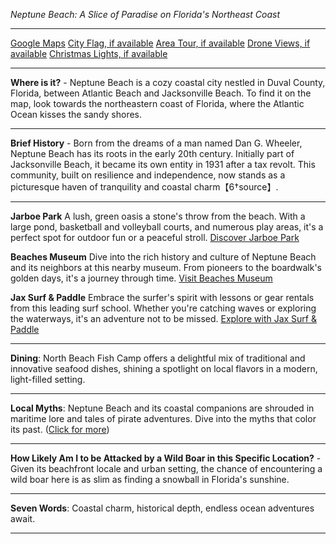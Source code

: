 *Neptune Beach: A Slice of Paradise on Florida's Northeast Coast*

---

[Google Maps](https://www.google.com/maps/place/Neptune+Beach,+FL/data=!3m1!1e3)
[City Flag, if available](https://www.google.com/search?tbm=isch&q=Neptune+Beach+FL+Flag+Picture)
[Area Tour, if available](https://www.youtube.com/results?search_query=Neptune+Beach+FL+4k+tour)
[Drone Views, if available](https://www.youtube.com/results?search_query=Neptune+Beach+FL+4k+drone)
[Christmas Lights, if available](https://www.youtube.com/results?search_query=Neptune+Beach+FL+christmas+lights&sp=CAI%253D)

---

**Where is it?** - Neptune Beach is a cozy coastal city nestled in Duval County, Florida, between Atlantic Beach and Jacksonville Beach. To find it on the map, look towards the northeastern coast of Florida, where the Atlantic Ocean kisses the sandy shores.

---

**Brief History** - Born from the dreams of a man named Dan G. Wheeler, Neptune Beach has its roots in the early 20th century. Initially part of Jacksonville Beach, it became its own entity in 1931 after a tax revolt. This community, built on resilience and independence, now stands as a picturesque haven of tranquility and coastal charm【6†source】.

---

**Jarboe Park**
A lush, green oasis a stone's throw from the beach. With a large pond, basketball and volleyball courts, and numerous play areas, it's a perfect spot for outdoor fun or a peaceful stroll.
[Discover Jarboe Park](https://www.youtube.com/results?search_query=Neptune+Beach+FL+Jarboe+Park)

**Beaches Museum**
Dive into the rich history and culture of Neptune Beach and its neighbors at this nearby museum. From pioneers to the boardwalk's golden days, it's a journey through time.
[Visit Beaches Museum](https://www.youtube.com/results?search_query=Neptune+Beach+FL+Beaches+Museum)

**Jax Surf & Paddle**
Embrace the surfer's spirit with lessons or gear rentals from this leading surf school. Whether you're catching waves or exploring the waterways, it's an adventure not to be missed.
[Explore with Jax Surf & Paddle](https://www.youtube.com/results?search_query=Neptune+Beach+FL+Jax+Surf+Paddle)

---

**Dining**: North Beach Fish Camp offers a delightful mix of traditional and innovative seafood dishes, shining a spotlight on local flavors in a modern, light-filled setting.

---

**Local Myths**: Neptune Beach and its coastal companions are shrouded in maritime lore and tales of pirate adventures. Dive into the myths that color its past.
([Click for more](https://www.google.com/search?q=Neptune+Beach+FL+local+myths))

---

**How Likely Am I to be Attacked by a Wild Boar in this Specific Location?** - Given its beachfront locale and urban setting, the chance of encountering a wild boar here is as slim as finding a snowball in Florida's sunshine.

---

**Seven Words**: Coastal charm, historical depth, endless ocean adventures await.

---